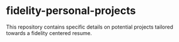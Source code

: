 # fidelity-personal-projects
This repository contains specific details on potential projects tailored towards a fidelity centered resume.
